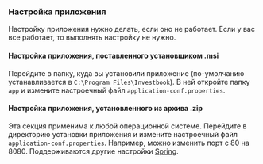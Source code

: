 ### Настройка приложения
Настройку приложения нужно делать, если оно не работает. Если у вас все работает, то выполнять настройку не нужно.

#### Настройка приложения, поставленного установщиком .msi 
Перейдите в папку, куда вы установили приложение (по-умолчанию устанавливается в `C:\Program Files\Investbook`).
В ней откройте папку `app` и измените настроечный файл `application-conf.properties`.

#### Настройка приложения, установленного из архива .zip
Эта секция применима к любой операционной системе. Перейдите в директорию установки приложения и измените
настроечный файл `application-conf.properties`. Например, можно изменить порт с 80 на 8080.
Поддерживаются другие настройки
[Spring](https://docs.spring.io/spring-boot/docs/current/reference/html/appendix-application-properties.html).

  